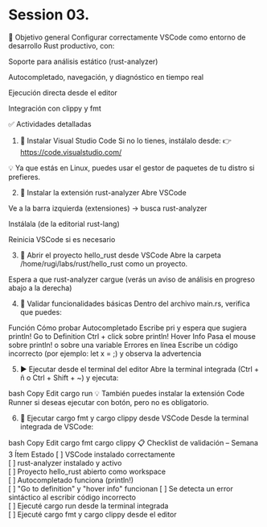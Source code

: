 # Session 03.
🎯 Objetivo general
Configurar correctamente VSCode como entorno de desarrollo Rust productivo, con:

Soporte para análisis estático (rust-analyzer)

Autocompletado, navegación, y diagnóstico en tiempo real

Ejecución directa desde el editor

Integración con clippy y fmt

✅ Actividades detalladas
1. 🧰 Instalar Visual Studio Code
Si no lo tienes, instálalo desde:
👉 https://code.visualstudio.com/

💡 Ya que estás en Linux, puedes usar el gestor de paquetes de tu distro si prefieres.

2. 🧩 Instalar la extensión rust-analyzer
Abre VSCode

Ve a la barra izquierda (extensiones) → busca rust-analyzer

Instálala (de la editorial rust-lang)

Reinicia VSCode si es necesario

3. 📂 Abrir el proyecto hello_rust desde VSCode
Abre la carpeta /home/rugi/labs/rust/hello_rust como un proyecto.

Espera a que rust-analyzer cargue (verás un aviso de análisis en progreso abajo a la derecha)

4. 🧪 Validar funcionalidades básicas
Dentro del archivo main.rs, verifica que puedes:

Función	Cómo probar
Autocompletado	Escribe pri y espera que sugiera println!
Go to Definition	Ctrl + click sobre println!
Hover Info	Pasa el mouse sobre println! o sobre una variable
Errores en línea	Escribe un código incorrecto (por ejemplo: let x = ;) y observa la advertencia

5. ▶ Ejecutar desde el terminal del editor
Abre la terminal integrada (Ctrl + ñ o Ctrl + Shift + ~) y ejecuta:

bash
Copy
Edit
cargo run
💡 También puedes instalar la extensión Code Runner si deseas ejecutar con botón, pero no es obligatorio.

6. 🎯 Ejecutar cargo fmt y cargo clippy desde VSCode
Desde la terminal integrada de VSCode:

bash
Copy
Edit
cargo fmt
cargo clippy
📋 Checklist de validación – Semana 3
Ítem	Estado
[ ] VSCode instalado correctamente	
[ ] rust-analyzer instalado y activo	
[ ] Proyecto hello_rust abierto como workspace	
[ ] Autocompletado funciona (println!)	
[ ] "Go to definition" y "hover info" funcionan	
[ ] Se detecta un error sintáctico al escribir código incorrecto	
[ ] Ejecuté cargo run desde la terminal integrada	
[ ] Ejecuté cargo fmt y cargo clippy desde el editor
